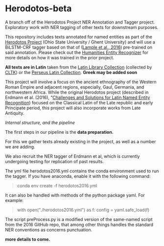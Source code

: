 # Herodotos-beta
A branch off of the Herodotos Project NER Annotation and Tagger project. 
Exploratory work with NER tagging of other texts for downstream purposes.

This repository includes texts annotated for named entities as part of the [Herodotos Project](https://u.osu.edu/herodotos/) (Ohio State University / Ghent University) and will use a BiLSTM-CRF tagger based on that of ([Lample et al., 2016](https://arxiv.org/abs/1603.01360)) pre-trained on said annotation. 
Please check out the [Humanities Entity Recognizer](https://github.com/alexerdmann/HER) for more details on how it was trained in the prior project.

**All texts are in Latin** taken from the [Latin Library Collection](https://www.thelatinlibrary.com) (collected by [CLTK](https://github.com/cltk/latin_text_latin_library)) or the [Perseus Latin Collection](http://www.perseus.tufts.edu/hopper/collection?collection=Perseus:collection:Greco-Roman).
**Greek may be added soon** 

This project will involve a focus on the ancient ethnography of the Western Roman Empire and adjacent regions, especially, Gaul, Germania, and northwestern Africa. 
While the original Herodotos project (described in Erdmann et al. (2016), "[Challenges and Solutions for Latin Named Entity Recognition](http://www.aclweb.org/anthology/W16-4012)) focused on the Classical Latin of the Late republic and early Principate period, this project will also incorporate works from Late Antiquity.

*Internal structure, and the pipeline*

The first steps in our pipeline is the **data preparation.**

For this we gather texts already existing in the project, as well as a number we are adding. 

We also recruit the NER tagger of Erdmann et al, which is currently undergoing testing for replication of past results. 

The yml file herodotos2016.yml contains the conda environment used to run the tagger. 
If you have anaconda, enable it with the following command: 

> conda env create -f herodotos2016.yml

It can also be handled with methods of the python package yaml. For example: 

> with open("./herodotos2016.yml") as f: 
> 	config = yaml.safe_load(f)

The script preProcess.py is a modified version of the same-named script from the 2016 GitHub repo, that among other things handles the standard NER conventions as concerns punctuation. 

**more details to come.** 

